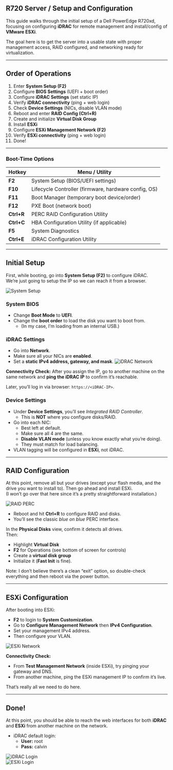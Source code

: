 ## R720 Server / Setup and Configuration

This guide walks through the initial setup of a Dell PowerEdge R720xd, focusing on configuring **iDRAC** for remote management and install/config of **VMware ESXi**. 

The goal here is to get the server into a usable state with proper management access, RAID configured, and networking ready for virtualization. 

---

## Order of Operations

1. Enter **System Setup (F2)**  
2. Configure **BIOS Settings** (UEFI + boot order)  
3. Configure **iDRAC Settings** (set static IP)  
4. Verify **iDRAC connectivity** (ping + web login)  
5. Check **Device Settings** (NICs, disable VLAN mode)  
6. Reboot and enter **RAID Config (Ctrl+R)**  
7. Create and initialize **Virtual Disk Group**  
8. Install **ESXi**  
9. Configure **ESXi Management Network (F2)**  
10. Verify **ESXi connectivity** (ping + web login)  
11. Done!



---

### Boot-Time Options

| Hotkey    | Menu / Utility                                      |
|-----------|------------------------------------------------------|
| **F2**    | System Setup (BIOS/UEFI settings)                   |
| **F10**   | Lifecycle Controller (firmware, hardware config, OS) |
| **F11**   | Boot Manager (temporary boot device/order)           |
| **F12**   | PXE Boot (network boot)                              |
| **Ctrl+R**| PERC RAID Configuration Utility                      |
| **Ctrl+C**| HBA Configuration Utility (if applicable)            |
| **F5**    | System Diagnostics                                   |
| **Ctrl+E**| iDRAC Configuration Utility                          |

---

## Initial Setup

First, while booting, go into **System Setup (F2)** to configure iDRAC.  
We’re just going to setup the IP so we can reach it from a browser.  

![System Setup](/assets/SystemSetup.jpg)

### System BIOS
- Change **Boot Mode** to **UEFI**.  
- Change the **boot order** to load the disk you want to boot from.  
  - (In my case, I’m loading from an internal USB.)

### iDRAC Settings
- Go into **Network**.  
- Make sure all your NICs are **enabled**.  
- Set a **static IPv4 address, gateway, and mask**. 
![iDRAC Network](/assets/iDRACNetwork.jpg)


**Connectivity Check:** 
    After you assign the IP, go to another machine on the same network and **ping the iDRAC IP** to confirm it’s reachable.  

Later, you’ll log in via browser: `https://<iDRAC-IP>`.  


### Device Settings
- Under **Device Settings**, you’ll see *Integrated RAID Controller*.  
  - This is **NOT** where you configure disks/RAID.  
- Go into each NIC:  
  - Best left at default.  
  - Make sure all 4 are the same.  
  - **Disable VLAN mode** (unless you know exactly what you’re doing).  
  - They must match for load balancing.  
- VLAN tagging will be configured in **ESXi**, not iDRAC.  

---

## RAID Configuration

At this point, remove all but your drives (except your flash media, and the drive you want to install to). Then go ahead and install ESXi.  
(I won’t go over that here since it’s a pretty straightforward installation.)  

![RAID PERC](/assets/RAIDPERC.jpg)

- Reboot and hit **Ctrl+R** to configure RAID and disks.  
- You’ll see the classic *blue on blue* PERC interface.  

In the **Physical Disks** view, confirm it detects all drives.  
Then:  
- Highlight **Virtual Disk**  
- **F2** for Operations (see bottom of screen for controls)  
- Create a **virtual disk group**  
- Initialize it (**Fast Init** is fine).  

Note: I don’t believe there’s a clean “exit” option, so double-check everything and then reboot via the power button.  

---

## ESXi Configuration

After booting into ESXi:  
- **F2** to login to **System Customization**.  
- Go to **Configure Management Network** then **IPv4 Configuration**.  
- Set your management IPv4 address.  
- Then configure your VLAN.  

![ESXi Network](/assets/ESXiNetwork.jpg)

**Connectivity Check:**  
- From **Test Management Network** (inside ESXi), try pinging your gateway and DNS.  
- From another machine, ping the ESXi management IP to confirm it’s live.  

That’s really all we need to do here.

---
## Done!

At this point, you should be able to reach the web interfaces for both **iDRAC** and **ESXi** from another machine on the network.  

- iDRAC default login:  
  - **User:** root  
  - **Pass:** calvin  

![iDRAC Login](/assets/iDracLogIn.jpg)  
![ESXi Login](/assets/ESXiLogin.jpg)

